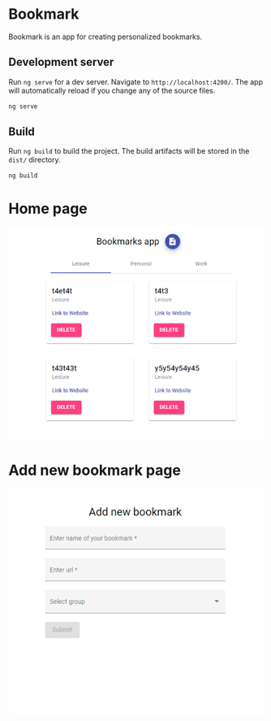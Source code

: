 # Bookmark

Bookmark is an app for creating personalized bookmarks.

## Development server

Run `ng serve` for a dev server. Navigate to `http://localhost:4200/`. The app will automatically reload if you change any of the source files.

```bash
ng serve
```

## Build

Run `ng build` to build the project. The build artifacts will be stored in the `dist/` directory.

```bash
ng build
```

# Home page
![](./src/assets/img/main.PNG)


# Add new bookmark page
![](./src/assets/img/add.PNG)
